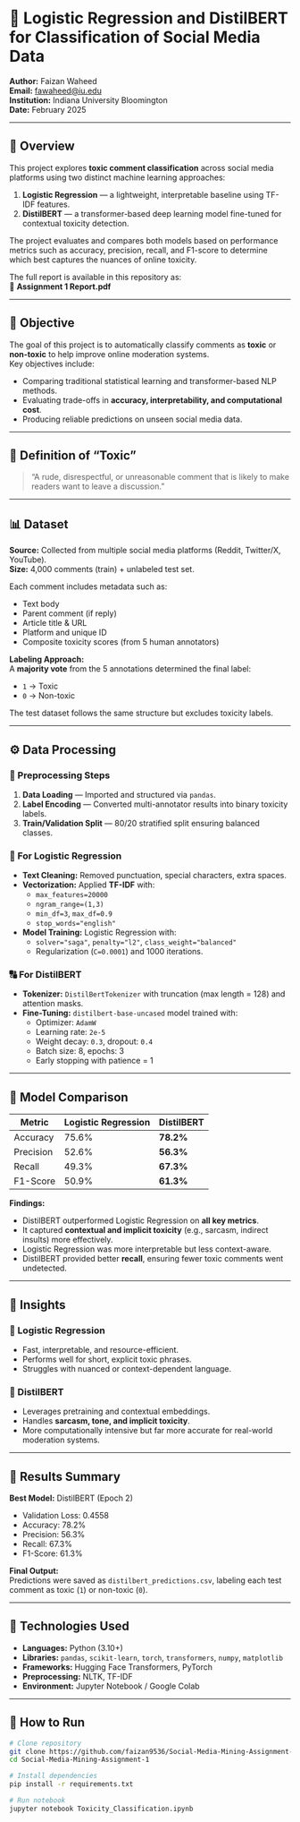 # 💬 Logistic Regression and DistilBERT for Classification of Social Media Data

**Author:** Faizan Waheed  
**Email:** fawaheed@iu.edu  
**Institution:** Indiana University Bloomington  
**Date:** February 2025  

---

## 📘 Overview

This project explores **toxic comment classification** across social media platforms using two distinct machine learning approaches:

1. **Logistic Regression** — a lightweight, interpretable baseline using TF-IDF features.  
2. **DistilBERT** — a transformer-based deep learning model fine-tuned for contextual toxicity detection.

The project evaluates and compares both models based on performance metrics such as accuracy, precision, recall, and F1-score to determine which best captures the nuances of online toxicity.

The full report is available in this repository as:  
📄 **Assignment 1 Report.pdf**

---

## 🎯 Objective

The goal of this project is to automatically classify comments as **toxic** or **non-toxic** to help improve online moderation systems.  
Key objectives include:

- Comparing traditional statistical learning and transformer-based NLP methods.  
- Evaluating trade-offs in **accuracy, interpretability, and computational cost**.  
- Producing reliable predictions on unseen social media data.  

---

## 🧠 Definition of “Toxic”

> “A rude, disrespectful, or unreasonable comment that is likely to make readers want to leave a discussion.”

---

## 📊 Dataset

**Source:** Collected from multiple social media platforms (Reddit, Twitter/X, YouTube).  
**Size:** 4,000 comments (train) + unlabeled test set.  

Each comment includes metadata such as:
- Text body  
- Parent comment (if reply)  
- Article title & URL  
- Platform and unique ID  
- Composite toxicity scores (from 5 human annotators)

**Labeling Approach:**  
A **majority vote** from the 5 annotations determined the final label:
- `1` → Toxic  
- `0` → Non-toxic  

The test dataset follows the same structure but excludes toxicity labels.

---

## ⚙️ Data Processing

### 🧹 Preprocessing Steps
1. **Data Loading** — Imported and structured via `pandas`.  
2. **Label Encoding** — Converted multi-annotator results into binary toxicity labels.  
3. **Train/Validation Split** — 80/20 stratified split ensuring balanced classes.  

### 🔢 For Logistic Regression
- **Text Cleaning:** Removed punctuation, special characters, extra spaces.  
- **Vectorization:** Applied **TF-IDF** with:
  - `max_features=20000`
  - `ngram_range=(1,3)`
  - `min_df=3`, `max_df=0.9`
  - `stop_words="english"`
- **Model Training:** Logistic Regression with:
  - `solver="saga"`, `penalty="l2"`, `class_weight="balanced"`
  - Regularization (`C=0.0001`) and 1000 iterations.  

### 🔠 For DistilBERT
- **Tokenizer:** `DistilBertTokenizer` with truncation (max length = 128) and attention masks.  
- **Fine-Tuning:** `distilbert-base-uncased` model trained with:
  - Optimizer: `AdamW`  
  - Learning rate: `2e-5`  
  - Weight decay: `0.3`, dropout: `0.4`  
  - Batch size: 8, epochs: 3  
  - Early stopping with patience = 1  

---

## 🧩 Model Comparison

| Metric | Logistic Regression | DistilBERT |
|--------|--------------------|------------|
| Accuracy | 75.6% | **78.2%** |
| Precision | 52.6% | **56.3%** |
| Recall | 49.3% | **67.3%** |
| F1-Score | 50.9% | **61.3%** |

**Findings:**
- DistilBERT outperformed Logistic Regression on **all key metrics**.  
- It captured **contextual and implicit toxicity** (e.g., sarcasm, indirect insults) more effectively.  
- Logistic Regression was more interpretable but less context-aware.  
- DistilBERT provided better **recall**, ensuring fewer toxic comments went undetected.  

---

## 🧪 Insights

### 🔹 Logistic Regression
- Fast, interpretable, and resource-efficient.  
- Performs well for short, explicit toxic phrases.  
- Struggles with nuanced or context-dependent language.  

### 🔹 DistilBERT
- Leverages pretraining and contextual embeddings.  
- Handles **sarcasm, tone, and implicit toxicity**.  
- More computationally intensive but far more accurate for real-world moderation systems.  

---

## 🧾 Results Summary

**Best Model:** DistilBERT (Epoch 2)  
- Validation Loss: 0.4558  
- Accuracy: 78.2%  
- Precision: 56.3%  
- Recall: 67.3%  
- F1-Score: 61.3%  

**Final Output:**  
Predictions were saved as `distilbert_predictions.csv`, labeling each test comment as toxic (`1`) or non-toxic (`0`).

---

## 🧰 Technologies Used
- **Languages:** Python (3.10+)  
- **Libraries:** `pandas`, `scikit-learn`, `torch`, `transformers`, `numpy`, `matplotlib`  
- **Frameworks:** Hugging Face Transformers, PyTorch  
- **Preprocessing:** NLTK, TF-IDF  
- **Environment:** Jupyter Notebook / Google Colab  

---

## 🚀 How to Run

```bash
# Clone repository
git clone https://github.com/faizan9536/Social-Media-Mining-Assignment-1.git
cd Social-Media-Mining-Assignment-1

# Install dependencies
pip install -r requirements.txt

# Run notebook
jupyter notebook Toxicity_Classification.ipynb
